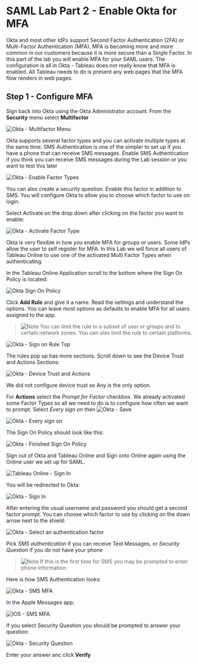 # SAML Lab Part 2 - Enable Okta for MFA

Okta and most other IdPs support Second Factor Authentication (2FA) or Multi-Factor Authentication (MFA). MFA is becoming more and more common in our customers because it is more secure than a Single Factor. In this part of the lab you will enable MFA for your SAML users. The configuration is all in Okta - Tableau does not really know that MFA is enabled. All Tableau needs to do is present any web pages that the MFA flow renders in web pages.

## Step 1 - Configure MFA

Sign back into Okta using the Okta Administrator account. From the **Security** menu select **Multifactor**

![Okta - Multifactor Menu](images/2018-12-27-13-43-24.png)

Okta supports several factor types and you can activate multiple types at the same time. SMS Authentication is one of the simpler to set up if you have a phone that can receive SMS messages. Enable SMS Authentication if you think you can receive SMS messages during the Lab session or you want to test this later

![Okta - Enable Factor Types](images/2018-12-27-13-48-59.png)

You can also create a security question. Enable this factor in addition to SMS. You will configure Okta to allow you to choose which factor to use on login.

Select Activate on the drop down after clicking on the factor you want to enable:

![Okta - Activate Factor Type](images/2018-12-27-13-53-03.png)

Okta is very flexible in how you enable MFA for groups or users. Some IdPs allow the user to self register for MFA. In this Lab we will force all users of Tableau Online to use one of the activated Multi Factor Types when authenticating.

In the Tableau Online Application scroll to the bottom where the Sign On Policy is located:

![Okta Sign On Policy](images/2018-12-27-13-57-51.png)

Click **Add Rule** and give it a name. Read the settings and understand the options. You can leave most options as defaults to enable MFA for all users assigned to the app.

> ![Note](images/icon-note.png) You can limit the rule to a subset of user or groups and to certain network zones. You can also limit the rule to certain platforms.

![Okta - Sign on Rule Top](images/2018-12-27-14-06-55.png)

The rules pop up has more sections. Scroll down to see the Device Trust and Actions Sections:

![Okta - Device Trust and Actions](images/2018-12-27-14-08-18.png)

We did not configure device trust so Any is the only option.

For **Actions** select the *Prompt for Factor* checkbox. We already activated some Factor Types so all we need to do is to configure how often we want to prompt. Select *Every sign on* then ![Okta - Save](images/icon-save-small.png)

![Okta - Every sign on](images/2018-12-27-14-12-34.png)

The Sign On Policy should look like this:

![Okta - Finished Sign On Policy](images/2018-12-27-14-13-59.png)

Sign out of Okta and Tableau Online and Sign onto Online again using the Online user we set up for SAML.

![Tableau Online - Sign In](images/2018-12-27-14-17-38.png)

You will be redirected to Okta:

![Okta - Sign In](images/2018-12-27-14-19-31.png)

After entering the usual username and password you should get a second factor prompt. You can choose which factor to use by clicking on the down arrow next to the shield:

![Okta - Select an authentication factor](images/2018-12-27-14-25-33.png)

Pick *SMS authentication* if you can receive Text Messages, or *Security Question* if you do not have your phone  

> ![Note](images/icon-note.png) If this is the first time for SMS you may be prompted to enter phone information:

Here is how SMS Authentication looks:

![Okta - SMS MFA](images/2018-12-27-14-27-49.png)

In the Apple Messages app:

![IOS - SMS MFA](images/2018-12-27-14-50-22.png)

If you select Security Question you should be prompted to answer your question:

![Okta - Security Question](images/2019-01-03-21-32-07.png)

Enter your answer anc click **Verify**